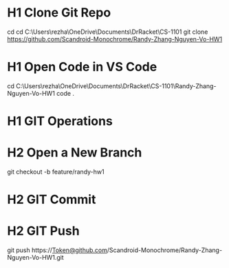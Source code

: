 # H1 Clone Git Repo
cd cd C:\Users\rezha\OneDrive\Documents\DrRacket\CS-1101
git clone https://github.com/Scandroid-Monochrome/Randy-Zhang-Nguyen-Vo-HW1

# H1 Open Code in VS Code
cd C:\Users\rezha\OneDrive\Documents\DrRacket\CS-1101\Randy-Zhang-Nguyen-Vo-HW1
code .

# H1 GIT Operations
# H2 Open a New Branch
git checkout -b feature/randy-hw1

# H2 GIT Commit

# H2 GIT Push
git push https://Token@github.com/Scandroid-Monochrome/Randy-Zhang-Nguyen-Vo-HW1.git
